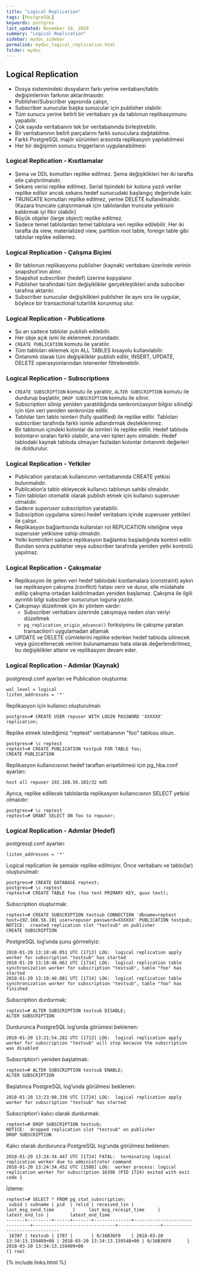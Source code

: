 ```yaml
---
title: "Logical Replication"
tags: [PostgreSQL]
keywords: postgres
last_updated: November 19, 2020
summary: "Logical Replication"
sidebar: mydoc_sidebar
permalink: mydoc_logical_replication.html
folder: mydoc
---
```


## Logical Replication

- Dosya sistemindeki dosyaların farkı yerine veritabanı/tablo değişimlerinin farkının aktarılmasıdır.
- Publisher/Subscriber yapısında çalışır,
- Subscriber sunucular başka sunucular için publisher olabilir.
- Tüm sunucu yerine belirli bir veritabanı ya da tablonun replikasyonunu yapabilir.
- Çok sayıda veritabanını tek bir veritabanında birleştirebilir.
- Bir veritabanının belirli parçalarını farklı sunuculara dağıtabilme.
- Farklı PostgreSQL majör sürümleri arasında replikasyon yapılabilmesi
- Her bir değişimin sonucu triggerların uygulanabilmesi

### Logical Replication - Kısıtlamalar

- Şema ve DDL komutları replike edilmez. Şema değişiklikleri her iki tarafta elle çalıştırılmalıdır.
- Sekans verisi replike edilmez. Serial tipindeki bir kolona yazılı veriler replike edilsir ancak sekans hedef sunucudaki başlangıç değerinde kalır.
- TRUNCATE komutları replike edilmez, yerine DELETE kullanılmalıdır. (Kazara truncate çalıştırmamak için tablolardan truncate yetkisini kaldırmak iyi fikir olabilir)
- Büyük objeler (large object) replike edilmez.
- Sadece temel tablolardan temel tablolara veri replike edilebilir. Her iki tarafta da view, materialized view, partition root table, foreign table gibi tablolar replike edilemez.

### Logical Replication - Çalışma Biçimi

- Bir tablonun replikasyonu publisher (kaynak) veritabanı üzerinde verinin snapshot’ının alınır.
- Snapshot subscriber (hedef) üzerine kopyalanır.
- Publisher tarafındaki tüm değişiklikler gerçekleştikleri anda subsciber tarafına aktarılır.
- Subscriber sunucular değişiklikleri publisher ile aynı sıra ile uygular, böylece bir transactional tutarlılık korunmuş olur.

### Logical Replication - Publications

- Şu an sadece tablolar publish edilebilir.
- Her obje açık ismi ile eklenmek zorundadır.
- `CREATE PUBLICATION` komutu ile yaratılır.
- Tüm tabloları eklemek için ALL TABLES kısayolu kullanılabilir.
- Öntanımlı olarak tüm değişiklikler publish edilir, INSERT, UPDATE, DELETE operasyonlarından istenenler filtrelenebilir.

### Logical Replication - Subscriptions

- `CREATE SUBSCRIPTION` komutu ile yaratılır, `ALTER SUBSCRIPTION` komutu ile durdurup başlatılır, `DROP SUBSCRIPTION` komutu ile silinir.
- Subscription silinip yeniden yaratıldığında senkronizasyon bilgisi silindiği için tüm veri yeniden senkronize edilir.
- Tablolar tam tablo isimleri (fully qualified) ile replike edilir. Tabloları subscriber tarafında farklı isimle adlandırmak desteklenmez.
- Bir tablonun içindeki kolonlar da isimleri ile replike edilir. Hedef tabloda kolonların sıraları farklı olabilir, ana veri tipleri aynı olmalıdır. Hedef tablodaki kaynak tabloda olmayan fazladan kolonlar öntanımlı değerleri ile doldurulur.

### Logical Replication - Yetkiler

- Publication yaratacak kullanıcının veritabanında CREATE yetkisi bulunmalıdır.
- Publication’a tablo ekleyecek kullanıcı tablonun sahibi olmalıdır.
- Tüm tabloları otomatik olarak publish etmek için kullanıcı superuser olmalıdır.
- Sadece *superuser* subscription yaratabilir.
- Subsciption uygulama süreci hedef veritabanı içinde superuser yetkileri ile çalışır.
- Replikasyon bağlantısında kullanılan rol REPLICATION niteliğine veya superuser yetkisine sahip olmalıdır.
- Yetki kontrolleri sadece replikasyon bağlantısı başladığında kontrol edilir. Bundan sonra publisher veya subscriber tarafında yeniden yetki kontrolü yapılmaz.

### Logical Replication - Çakışmalar

- Replikasyon ile gelen veri hedef tablodaki kısıtlamalara (constraint) aykırı ise replikasyon çakışma (conflict) hatası verir ve durur, elle müdahale edilip çakışma ortadan kaldırılmadan yeniden başlamaz. Çakışma ile ilgili ayrıntılı bilgi subsciber sunucunun loguna yazılır.
- Çakışmayı düzeltmek için iki yöntem vardır:
  - Subscriber veritabanı üzerinde çakışmaya neden olan veriyi düzeltmek
  - `pg_replication_origin_advance()` fonksiyonu ile çakışma yaratan transaction’ı uygulamadan atlamak
- UPDATE ve DELETE cümlelerini replike ederken hedef tabloda silinecek veya güncellenecek verinin bulunamaması hata olarak değerlendirilmez, bu değişiklikler atlanır ve replikasyon devam eder.

### Logical Replication - Adımlar (Kaynak)

postgresql.conf ayarları ve Publication oluşturma:

```text
wal_level = logical
listen_addresses = '*'
```

Replikasyon için kullanıcı oluşturulmalı:

```text
postgres=# CREATE USER repuser WITH LOGIN PASSWORD 'XXXXXX' replication;
```

Replike etmek istediğimiz "reptest" veritabanının "foo" tablosu olsun.

```text
postgres=# \c reptest
reptest=# CREATE PUBLICATION testpub FOR TABLE foo;
CREATE PUBLICATION
```

Replikasyon kullanıcısının hedef taraftan erişebilmesi için pg_hba.conf ayarları:

```shell
host all repuser 192.168.56.102/32 md5
```

Ayrıca, replike edilecek tablolarda replikasyon kullanıcısının SELECT yetkisi olmalıdır:

```text
postgres=# \c reptest
reptest=# GRANT SELECT ON foo to repuser;
```

### Logical Replication - Adımlar (Hedef)

postgresql.conf ayarları

```shell
listen_addresses = '*'
```

Logical replication ile şemalar replike edilmiyor. Önce veritabanı ve tablo(lar) oluşturulmalı:

```text
postgres=# CREATE DATABASE reptest;
postgres=# \c reptest
reptest=# CREATE TABLE foo (foo text PRIMARY KEY, quux text);
```

Subscription oluşturmak:

```text
reptest=# CREATE SUBSCRIPTION testsub CONNECTION 'dbname=reptest host=192.168.56.101 user=repuser password=XXXXXX' PUBLICATION testpub;
NOTICE:  created replication slot "testsub" on publisher
CREATE SUBSCRIPTION
```

PostgreSQL log’unda şunu görmeliyiz:

```text
2018-01-20 13:18:48.051 UTC [1713] LOG:  logical replication apply worker for subscription "testsub" has started
2018-01-20 13:18:48.061 UTC [1714] LOG:  logical replication table synchronization worker for subscription "testsub", table "foo" has started
2018-01-20 13:18:48.081 UTC [1714] LOG:  logical replication table synchronization worker for subscription "testsub", table "foo" has finished
```

Subscription durdurmak:

```text
reptest=# ALTER SUBSCRIPTION testsub DISABLE;
ALTER SUBSCRIPTION
```

Durdurunca PostgreSQL log’unda görümesi beklenen:

```text
2018-01-20 13:21:54.282 UTC [1713] LOG:  logical replication apply worker for subscription "testsub" will stop because the subscription was disabled
```

Subscription’ı yeniden başlatmak:

```text
reptest=# ALTER SUBSCRIPTION testsub ENABLE;
ALTER SUBSCRIPTION
```

Başlatınca PostgreSQL log’unda görülmesi beklenen:

```text
2018-01-20 13:23:08.330 UTC [1724] LOG:  logical replication apply worker for subscription "testsub" has started
```

Subscription’ı kalıcı olarak durdurmak:

```text
reptest=# DROP SUBSCRIPTION testsub;
NOTICE:  dropped replication slot "testsub" on publisher
DROP SUBSCRIPTION
```

Kalıcı olarak durdurunca PostgreSQL log’unda görülmesi beklenen:

```text
2018-01-20 13:24:34.447 UTC [1724] FATAL:  terminating logical replication worker due to administrator command
2018-01-20 13:24:34.452 UTC [1588] LOG:  worker process: logical replication worker for subscription 16396 (PID 1724) exited with exit code 1
```

İzleme:

```text
reptest=# SELECT * FROM pg_stat_subscription;
 subid | subname | pid  | relid | received_lsn |      last_msg_send_time       |     last_msg_receipt_time     | latest_end_lsn |        latest_end_time
-------+---------+------+-------+--------------+-------------------------------+-------------------------------+----------------+-------------------------------
 16397 | testsub | 1787 |       | 0/16B36F0    | 2018-03-20 13:34:13.159409+00 | 2018-03-20 13:34:13.159548+00 | 0/16B36F0      | 2018-03-20 13:34:13.159409+00
(1 row)
```

{% include links.html %}
